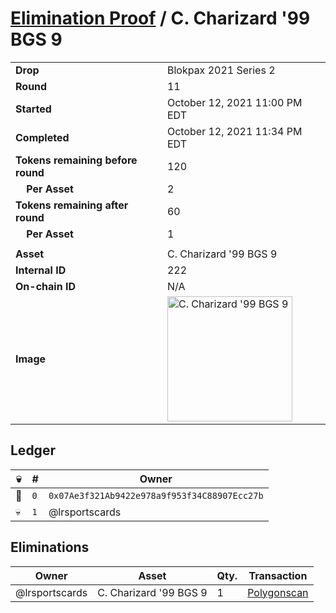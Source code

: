 # [Elimination Proof](./readme.md) / C. Charizard &#039;99 BGS 9

|||
|---|---|
| **Drop** | Blokpax 2021 Series 2 |
| **Round** | 11 |
| **Started** | October 12, 2021 11:00 PM EDT |
| **Completed** | October 12, 2021 11:34 PM EDT |
| **Tokens remaining before round** | 120 |
| **&nbsp;&nbsp;&nbsp;&nbsp;Per Asset** | 2 |
| **Tokens remaining after round** | 60 |
| **&nbsp;&nbsp;&nbsp;&nbsp;Per Asset** | 1 |
| | |
| **Asset** | C. Charizard &#039;99 BGS 9 |
| **Internal ID** | 222 |
| **On-chain ID** | N/A |
| **Image** | <img src="https://tcdn.blokpax.com/9484ebfa-6307-4bc7-86f9-a31383a7130c/8bf4fd3fb20b45820519d22cb709f76a2a1fc34a208d25e01ed3a50e65c78f01.jpg" height="200" alt="C. Charizard &#039;99 BGS 9" /> |

## Ledger

| 💀 | # | Owner |
| --- | --- | --- |
| 👑 | `0` | `0x07Ae3f321Ab9422e978a9f953f34C88907Ecc27b` |
| 💀 | `1` | @lrsportscards |


## Eliminations

| Owner | Asset | Qty. | Transaction |
| --- | --- | --- | --- |
| @lrsportscards | C. Charizard '99 BGS 9 | 1 | [Polygonscan](https://polygonscan.com/tx/0x352d811ce53790a20cd16d60577ca3e50e11fe74400798640e72457831846fca) |
